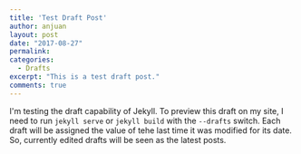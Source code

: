 ```yaml
---
title: 'Test Draft Post'
author: anjuan
layout: post
date: "2017-08-27"
permalink:
categories:
  - Drafts
excerpt: "This is a test draft post."
comments: true
---
```


I'm testing the draft capability of Jekyll. To preview this draft on my site, I need to run `jekyll serve` or `jekyll build` with the `--drafts` switch. Each draft will be assigned the value of tehe last time it was modified for its date. So, currently edited drafts will be seen as the latest posts.
